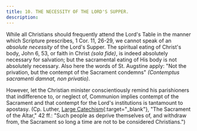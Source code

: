 ```yaml
---
title: 10. THE NECESSITY OF THE LORD'S SUPPER.
description: 
---
```


While all Christians should frequently attend the Lord's Table in the manner which Scripture prescribes, 1 Cor. 11, 26-29, we cannot speak of an _absolute necessity_ of the Lord's Supper. The spiritual eating of Christ's body, John 6, 53, or faith in Christ _(sola fide)_, is indeed absolutely necessary for salvation; but the sacramental eating of His body is not absolutely necessary. Also here the words of St. Augstine apply: "Not the privation, but the contempt of the Sacrament condemns" _(Contemptus sacramenti damnat, non privatio)_.

However, let the Christian minister conscientiously remind his parishioners that indifference to, or neglect of, Communion implies contempt of the Sacrament and that contempt for the Lord's institutions is tantamount to apostasy. (Cp. Luther, [Large Catechism](https://boc.confident.faith/lc-sa-0042){:target="_blank"}, "The Sacrament of the Altar," 42 ff.: "Such people as deprive themselves of, and withdraw from, the Sacrament so long a time are not to be considered Christians.")